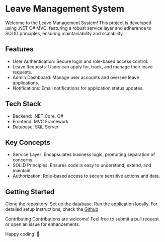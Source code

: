 # Leave Management System
Welcome to the Leave Management System! This project is developed using .NET C# MVC, 
featuring a robust service layer and adherence to SOLID principles, ensuring maintainability and scalability.

## Features
* User Authentication: Secure login and role-based access control.
* Leave Requests: Users can apply for, track, and manage their leave requests.
* Admin Dashboard: Manage user accounts and oversee leave applications.
* Notifications: Email notifications for application status updates.

## Tech Stack
* Backend: .NET Core, C#
* Frontend: MVC Framework
* Database: SQL Server

## Key Concepts
* Service Layer: Encapsulates business logic, promoting separation of concerns.
* SOLID Principles: Ensures code is easy to understand, extend, and maintain.
* Authorization: Role-based access to secure sensitive actions and data.

## Getting Started
Clone the repository.
Set up the database.
Run the application locally.
For detailed setup instructions, check the [Github](https://docs.github.com/en/repositories/creating-and-managing-repositories/cloning-a-repository)

Contributing
Contributions are welcome! Feel free to submit a pull request or open an issue for enhancements.

Happy coding! 🌟

